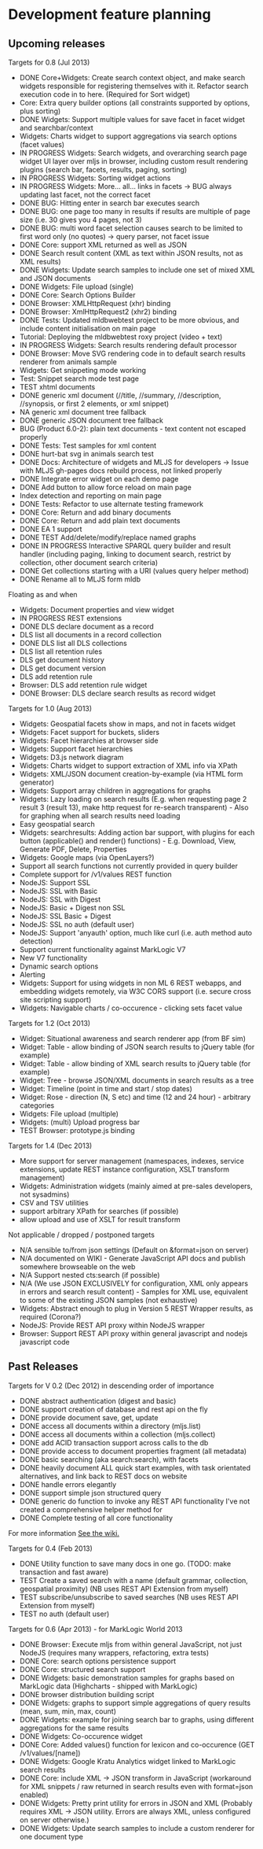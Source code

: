 # Development feature planning

## Upcoming releases

Targets for 0.8 (Jul 2013)
 - DONE Core+Widgets: Create search context object, and make search widgets responsible for registering themselves with it. Refactor search execution code in to here. (Required for Sort widget)
 - Core: Extra query builder options (all constraints supported by options, plus sorting)
 - DONE Widgets: Support multiple values for save facet in facet widget and searchbar/context
 - Widgets: Charts widget to support aggregations via search options (facet values)
 - IN PROGRESS Widgets: Search widgets, and overarching search page widget UI layer over mljs in browser, including custom result rendering plugins (search bar, facets, results, paging, sorting)
  - IN PROGRESS Widgets: Sorting widget actions
  - IN PROGRESS Widgets: More... all... links in facets -> BUG always updating last facet, not the correct facet
  - DONE BUG: Hitting enter in search bar executes search
  - DONE BUG: one page too many in results if results are multiple of page size (i.e. 30 gives you 4 pages, not 3)
  - DONE BUG: multi word facet selection causes search to be limited to first word only (no quotes) -> query parser, not facet issue
 - DONE Core: support XML returned as well as JSON
  - DONE Search result content (XML as text within JSON results, not as XML results)
 - DONE Widgets: Update search samples to include one set of mixed XML and JSON documents
 - DONE Widgets: File upload (single)
 - DONE Core: Search Options Builder
 - DONE Browser: XMLHttpRequest (xhr) binding
 - DONE Browser: XmlHttpRequest2 (xhr2) binding
 - DONE Tests: Updated mldbwebtest project to be more obvious, and include content initialisation on main page
 - Tutorial: Deploying the mldbwebtest roxy project (video + text)
 - IN PROGRESS Widgets: Search results rendering default processor
  - DONE Browser: Move SVG rendering code in to default search results renderer from animals sample
  - Widgets: Get snippeting mode working
  - Test: Snippet search mode test page
  - TEST xhtml documents
  - DONE generic xml document (//title, //summary, //description, //synopsis, or first 2 elements, or xml snippet)
  - NA generic xml document tree fallback
  - DONE generic JSON document tree fallback
  - BUG (Product 6.0-2): plain text documents - text content not escaped properly
 - DONE Tests: Test samples for xml content 
  - DONE hurt-bat svg in animals search test
 - DONE Docs: Architecture of widgets and MLJS for developers -> Issue with MLJS gh-pages docs rebuild process, not linked properly
 - DONE Integrate error widget on each demo page
 - DONE Add button to allow force reload on main page
 - Index detection and reporting on main page
 - DONE Tests: Refactor to use alternate testing framework
 - DONE Core: Return and add binary documents
 - DONE Core: Return and add plain text documents
 - DONE EA 1 support
  - DONE TEST Add/delete/modify/replace named graphs
  - DONE IN PROGRESS Interactive SPARQL query builder and result handler (including paging, linking to document search, restrict by collection, other document search criteria)
 - DONE Get collections starting with a URI (values query helper method)
 - DONE Rename all to MLJS form mldb
  
Floating as and when
 - Widgets: Document properties and view widget
 - IN PROGRESS REST extensions
  - DONE DLS declare document as a record
  - DLS list all documents in a record collection
  - DONE DLS list all DLS collections
  - DLS list all retention rules
  - DLS get document history
  - DLS get document version
  - DLS add retention rule
  - Browser: DLS add retention rule widget
  - DONE Browser: DLS declare search results as record widget
 
Targets for 1.0 (Aug 2013)
 - Widgets: Geospatial facets show in maps, and not in facets widget
 - Widgets: Facet support for buckets, sliders
 - Widgets: Facet hierarchies at browser side
 - Widgets: Support facet hierarchies
 - Widgets: D3.js network diagram
 - Widgets: Charts widget to support extraction of XML info via XPath
 - Widgets: XML/JSON document creation-by-example (via HTML form generator)
 - Widgets: Support array children in aggregations for graphs
 - Widgets: Lazy loading on search results (E.g. when requesting page 2 result 3 (result 13), make http request for re-search transparent) - Also for graphing when all search results need loading
 - Easy geospatial search
 - Widgets: searchresults: Adding action bar support, with plugins for each button (applicable() and render() functions) - E.g. Download, View, Generate PDF, Delete, Properties 
 - Widgets: Google maps (via OpenLayers?)
 - Support all search functions not currently provided in query builder
 - Complete support for /v1/values REST function
 - NodeJS: Support SSL
 - NodeJS: SSL with Basic
 - NodeJS: SSL with Digest
 - NodeJS: Basic + Digest non SSL
 - NodeJS: SSL Basic + Digest
 - NodeJS: SSL no auth (default user)
 - NodeJS: Support 'anyauth' option, much like curl (i.e. auth method auto detection)
 - Support current functionality against MarkLogic V7
 - New V7 functionality
  - Dynamic search options
  - Alerting
 - Widgets: Support for using widgets in non ML 6 REST webapps, and embedding widgets remotely, via W3C CORS support (i.e. secure cross site scripting support)
 - Widgets: Navigable charts / co-occurence - clicking sets facet value

Targets for 1.2 (Oct 2013)
 - Widget: Situational awareness and search renderer app (from BF sim)
 - Widget: Table - allow binding of JSON search results to jQuery table (for example)
 - Widget: Table - allow binding of XML search results to jQuery table (for example)
 - Widget: Tree - browse JSON/XML documents in search results as a tree
 - Widget: Timeline (point in time and start / stop dates)
 - Widget: Rose - direction (N, S etc) and time (12 and 24 hour) - arbitrary categories
 - Widgets: File upload (multiple)
 - Widgets: (multi) Upload progress bar
 - TEST Browser: prototype.js binding
 
Targets for 1.4 (Dec 2013)
 - More support for server management (namespaces, indexes, service extensions, update REST instance configuration, XSLT transform management)
 - Widgets: Administration widgets (mainly aimed at pre-sales developers, not sysadmins)
 - CSV and TSV utilities
 - support arbitrary XPath for searches (if possible)
 - allow upload and use of XSLT for result transform

Not applicable / dropped / postponed targets
 - N/A sensible to/from json settings (Default on &format=json on server)
 - N/A documented on WIKI - Generate JavaScript API docs and publish somewhere browseable on the web
 - N/A Support nested cts:search (if possible)
 - N/A (We use JSON EXCLUSIVELY for configuration, XML only appears in errors and search result content) - Samples for XML use, equivalent to some of the existing JSON samples (not exhaustive)
 - Widgets: Abstract enough to plug in Version 5 REST Wrapper results, as required (Corona?)
 - NodeJS: Provide REST API proxy within NodeJS wrapper
 - Browser: Support REST API proxy within general javascript and nodejs javascript code
 
## Past Releases

Targets for V 0.2 (Dec 2012) in descending order of importance
 - DONE abstract authentication (digest and basic) 
 - DONE support creation of database and rest api on the fly
 - DONE provide document save, get, update
 - DONE access all documents within a directory (mljs.list)
 - DONE access all documents within a collection (mljs.collect)
 - DONE add ACID transaction support across calls to the db
 - DONE provide access to document properties fragment (all metadata)
 - DONE basic searching (aka search:search), with facets
 - DONE heavily document ALL quick start examples, with task orientated alternatives, and link back to REST docs on website
 - DONE handle errors elegantly
 - DONE support simple json structured query
 - DONE generic do function to invoke any REST API functionality I've not created a comprehensive helper method for
 - DONE Complete testing of all core functionality

For more information [See the wiki.](/adamfowleruk/mljs/wiki)

Targets for 0.4 (Feb 2013)
 - DONE Utility function to save many docs in one go. (TODO: make transaction and fast aware)
 - TEST Create a saved search with a name (default grammar, collection, geospatial proximity) (NB uses REST API Extension from myself)
 - TEST subscribe/unsubscribe to saved searches (NB uses REST API Extension from myself)
 - TEST no auth (default user)
 
Targets for 0.6 (Apr 2013) - for MarkLogic World 2013
 - DONE Browser: Execute mljs from within general JavaScript, not just NodeJS (requires many wrappers, refactoring, extra tests)
 - DONE Core: search options persistence support
 - DONE Core: structured search support
 - DONE Widgets: basic demonstration samples for graphs based on MarkLogic data (Highcharts - shipped with MarkLogic)
 - DONE browser distribution building script
 - DONE Widgets: graphs to support simple aggregations of query results (mean, sum, min, max, count)
 - DONE Widgets: example for joining search bar to graphs, using different aggregations for the same results
 - DONE Widgets: Co-occurence widget 
 - DONE Core: Added values() function for lexicon and co-occurence (GET /v1/values/[name])
 - DONE Widgets: Google Kratu Analytics widget linked to MarkLogic search results
 - DONE Core: include XML -> JSON transform in JavaScript (workaround for XML snippets / raw returned in search results even with format=json enabled)
 - DONE Widgets: Pretty print utility for errors in JSON and XML (Probably requires XML -> JSON utility. Errors are always XML, unless configured on server otherwise.)
 - DONE Widgets: Update search samples to include a custom renderer for one document type
 